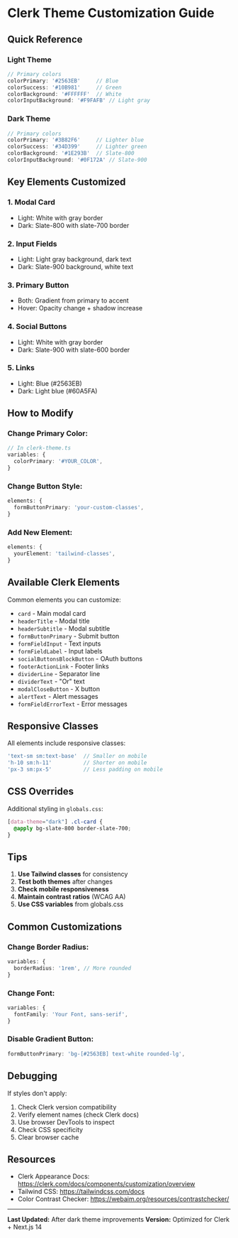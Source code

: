 # Clerk Theme Customization Guide

## Quick Reference

### Light Theme
```typescript
// Primary colors
colorPrimary: '#2563EB'     // Blue
colorSuccess: '#10B981'     // Green
colorBackground: '#FFFFFF'  // White
colorInputBackground: '#F9FAFB' // Light gray
```

### Dark Theme
```typescript
// Primary colors
colorPrimary: '#3B82F6'     // Lighter blue
colorSuccess: '#34D399'     // Lighter green
colorBackground: '#1E293B'  // Slate-800
colorInputBackground: '#0F172A' // Slate-900
```

## Key Elements Customized

### 1. Modal Card
- Light: White with gray border
- Dark: Slate-800 with slate-700 border

### 2. Input Fields
- Light: Light gray background, dark text
- Dark: Slate-900 background, white text

### 3. Primary Button
- Both: Gradient from primary to accent
- Hover: Opacity change + shadow increase

### 4. Social Buttons
- Light: White with gray border
- Dark: Slate-900 with slate-600 border

### 5. Links
- Light: Blue (#2563EB)
- Dark: Light blue (#60A5FA)

## How to Modify

### Change Primary Color:
```typescript
// In clerk-theme.ts
variables: {
  colorPrimary: '#YOUR_COLOR',
}
```

### Change Button Style:
```typescript
elements: {
  formButtonPrimary: 'your-custom-classes',
}
```

### Add New Element:
```typescript
elements: {
  yourElement: 'tailwind-classes',
}
```

## Available Clerk Elements

Common elements you can customize:
- `card` - Main modal card
- `headerTitle` - Modal title
- `headerSubtitle` - Modal subtitle
- `formButtonPrimary` - Submit button
- `formFieldInput` - Text inputs
- `formFieldLabel` - Input labels
- `socialButtonsBlockButton` - OAuth buttons
- `footerActionLink` - Footer links
- `dividerLine` - Separator line
- `dividerText` - "Or" text
- `modalCloseButton` - X button
- `alertText` - Alert messages
- `formFieldErrorText` - Error messages

## Responsive Classes

All elements include responsive classes:
```typescript
'text-sm sm:text-base'  // Smaller on mobile
'h-10 sm:h-11'          // Shorter on mobile
'px-3 sm:px-5'          // Less padding on mobile
```

## CSS Overrides

Additional styling in `globals.css`:
```css
[data-theme="dark"] .cl-card {
  @apply bg-slate-800 border-slate-700;
}
```

## Tips

1. **Use Tailwind classes** for consistency
2. **Test both themes** after changes
3. **Check mobile responsiveness**
4. **Maintain contrast ratios** (WCAG AA)
5. **Use CSS variables** from globals.css

## Common Customizations

### Change Border Radius:
```typescript
variables: {
  borderRadius: '1rem', // More rounded
}
```

### Change Font:
```typescript
variables: {
  fontFamily: 'Your Font, sans-serif',
}
```

### Disable Gradient Button:
```typescript
formButtonPrimary: 'bg-[#2563EB] text-white rounded-lg',
```

## Debugging

If styles don't apply:
1. Check Clerk version compatibility
2. Verify element names (check Clerk docs)
3. Use browser DevTools to inspect
4. Check CSS specificity
5. Clear browser cache

## Resources

- Clerk Appearance Docs: https://clerk.com/docs/components/customization/overview
- Tailwind CSS: https://tailwindcss.com/docs
- Color Contrast Checker: https://webaim.org/resources/contrastchecker/

---

**Last Updated:** After dark theme improvements
**Version:** Optimized for Clerk + Next.js 14
